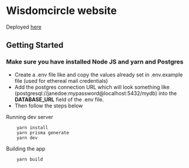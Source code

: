 # Wisdomcircle website

Deployed  [here](https://wisdomcircle-website.vercel.app/)

## Getting Started

### Make sure you have installed Node JS and yarn and Postgres

- Create a .env file like and copy the values already set in .env.example file (used for ethereal mail credentials)
- Add the postgres connection URL which will look something like (postgresql://janedoe:mypassword@localhost:5432/mydb) into the **DATABASE_URL** field of the .env file.
- Then follow the steps below


Running dev server

        yarn install 
        yarn prisma generate 
        yarn dev

Building the app

        yarn build

